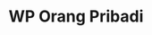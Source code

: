 ---
id: 16
title : WP Orang Pribadi
linkurl: https://kutt.it/Fiwd41
fitur : aspekpajak
createdTime : 31/07/2019
modifiedTime : 06/01/2020
topik: Versi Lengkap
img: employees.png
---